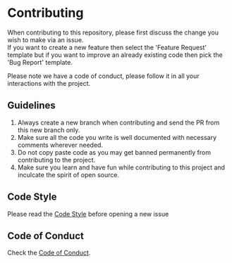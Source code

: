 
# Contributing

When contributing to this repository, please first discuss the change you wish to make via an issue. <br>
If you want to create a new feature then select the 'Feature Request' template but if you want to improve
an already existing code then pick the 'Bug Report' template. <br>

Please note we have a code of conduct, please follow it in all your interactions with the project.

## Guidelines

1. Always create a new branch when contributing and send the PR from this new branch only.
2. Make sure all the code you write is well documented with necessary comments wherever needed.
3. Do not copy paste code as you may get banned permanently from contributing to the project.
4. Make sure you learn and have fun while contributing to this project and inculcate the spirit of open source.
   
## Code Style

Please read the [Code Style](https://github.com/R-n-D-PEC-CSS/Algo/blob/main/CODE_STYLE.md) before opening a new issue

## Code of Conduct

Check the [Code of Conduct](https://github.com/himanshusharma89/relic_bazaar/blob/master/CODE_OF_CONDUCT.md).
